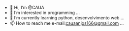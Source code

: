 - 👋 Hi, I’m @CAUA
- 👀 I’m interested in programming ...
- 🌱 I’m currently learning python, desenvolvimento web ...
- 📫 How to reach me e-mail:cauaanjos166@gmail.com   ...

<!---
My name is cauã and I want to show my best in programming and learn more and more
--->
